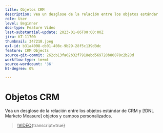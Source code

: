 ```yaml
---
title: Objetos CRM
description: Vea un desglose de la relación entre los objetos estándar de CRM y  [!DNL Marketo Measure] objetos y campos personalizados.
role: User
level: Beginner
doc-type: Feature Video
last-substantial-update: 2023-01-06T00:00:00Z
jira: KT-11700
thumbnail: 347218.jpeg
exl-id: b31a4098-cb01-408c-9b29-28f5c139d3dc
feature: CRM Objects
source-git-commit: 262cb13fa02b32f7918ebd569720b80078c2b28d
workflow-type: tm+mt
source-wordcount: '36'
ht-degree: 0%

---
```


# Objetos CRM

Vea un desglose de la relación entre los objetos estándar de CRM y [!DNL Marketo Measure] objetos y campos personalizados.

>[!VIDEO](https://video.tv.adobe.com/v/3422220/?learn=on&captions=spa){transcript=true}
